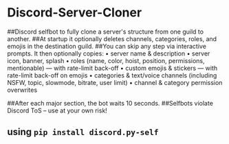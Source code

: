 # Discord-Server-Cloner
##Discord selfbot to fully clone a server's structure from one guild to another.
##At startup it optionally deletes channels, categories, roles, and emojis in the destination guild.
##You can skip any step via interactive prompts.
It then optionally copies:
  • server name & description
  • server icon, banner, splash
  • roles (name, color, hoist, position, permissions, mentionable) — with rate-limit back-off
  • custom emojis & stickers — with rate-limit back-off on emojis
  • categories & text/voice channels (including NSFW, topic, slowmode, bitrate, user limit)
  • channel & category permission overwrites

##After each major section, the bot waits 10 seconds.
##Selfbots violate Discord ToS – use at your own risk!

## using ```pip install discord.py-self```
